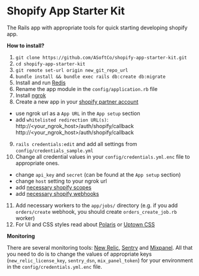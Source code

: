 # Shopify App Starter Kit

The Rails app with appropriate tools for quick starting developing shopify app.

**How to install?**

1. `git clone https://github.com/ASoftCo/shopify-app-starter-kit.git`
2. `cd shopify-app-starter-kit`
3. `git remote set-url origin new_git_repo_url`
4. `bundle install && bundle exec rails db:create db:migrate`
5. Install and run [Redis](https://redis.io/download)
6. Rename the app module in the `config/application.rb` file
7. Install [ngrok](https://ngrok.com/)
8. Create a new app in your [shopify partner account](partners.shopify.com)
  - use ngrok url as a `App URL` in the `App setup` section
  - add `whitelisted redirection URL(s)`:
    http://<your_ngrok_host>/auth/shopify/callback
    http://<your_ngrok_host>/auth/shopify/callback
9. `rails credentials:edit` and add all settings from `config/credentials_sample.yml`
10. Change all credential values in your `config/credentials.yml.enc` file to appropriate ones.
  - change `api_key` and `secret` (can be found at the `App setup` section)
  - change `host` setting to your ngrok url
  - add [necessary shopify scopes](https://help.shopify.com/api/getting-started/authentication/oauth#scopes)
  - add [necessary shopify webhooks](https://help.shopify.com/api/reference/webhook)
11. Add necessary workers to the `app/jobs/` directory (e.g. if you add `orders/create` webhook, you should create `orders_create_job.rb` worker)
12. For UI and CSS styles read about [Polaris](https://polaris.shopify.com/) or [Uptown CSS](http://www.uptowncss.com/)

**Monitoring**

There are several monitoring tools: [New Relic](https://newrelic.com), [Sentry](https://sentry.io) and [Mixpanel](https://mixpanel.com).
All that you need to do is to change the values of appropriate keys (`new_relic_license_key`, `sentry_dsn`, `mix_panel_token`) for your environment in the `config/credentials.yml.enc` file.

